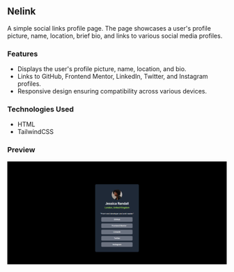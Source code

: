 ## Nelink

A simple social links profile page. The page showcases a user's profile picture, name, location, brief bio, and links to various social media profiles.

### Features

- Displays the user's profile picture, name, location, and bio.
- Links to GitHub, Frontend Mentor, LinkedIn, Twitter, and Instagram profiles.
- Responsive design ensuring compatibility across various devices.

### Technologies Used

- HTML
- TailwindCSS

### Preview

![Preview Image](/design/preview.png)
